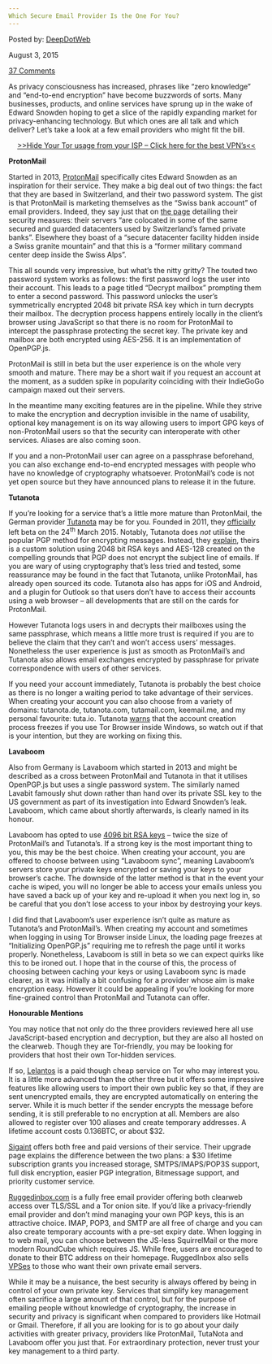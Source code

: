 ```yaml
---
Which Secure Email Provider Is the One For You?
---
```

<article class="post-listing post-10325 post type-post status-publish format-standard has-post-thumbnail hentry  tag-email tag-provider tag-secure">
    
<div class="post-inner">
    
    
    
<span>Posted by: <a href="https://www.deepdotweb.com/author/admin/" title="">DeepDotWeb </a></span>
    
    
<span>August 3, 2015</span>

    
<span><a href="https://www.deepdotweb.com/2015/08/03/which-secure-email-provider-is-the-one-for-you/#comments">37 Comments</a></span>
</p>    
<div class="entry">
    
<p>As privacy consciousness has increased, phrases like “zero knowledge” and “end-to-end encryption” have become buzzwords of sorts. Many businesses, products, and online services have sprung up in the wake of Edward Snowden hoping to get a slice of the rapidly expanding market for privacy-enhancing technology. But which ones are all talk and which deliver? Let&#8217;s take a look at a few email providers who might fit the bill.</p>
<p style="text-align: center;"><a href="https://www.deepdotweb.com/vpn-comparison-chart/">&gt;&gt;Hide Your Tor usage from your ISP &#8211; Click here for the best VPN&#8217;s&lt;&lt; </a></p>
<p><strong>ProtonMail</strong></p>
<p>Started in 2013, <a href="https://protonmail.ch/">ProtonMail</a> specifically cites Edward Snowden as an inspiration for their service. They make a big deal out of two things: the fact that they are based in Switzerland, and their two password system. The gist is that ProtonMail is marketing themselves as the “Swiss bank account” of email providers. Indeed, they say just that on <a href="https://protonmail.ch/pages/security-details">the page</a> detailing their security measures: their servers “are colocated in some of the same secured and guarded datacenters used by Switzerland&#8217;s famed private banks”. Elsewhere they boast of a “secure datacenter facility hidden inside a Swiss granite mountain” and that this is a “former military command center deep inside the Swiss Alps”.</p>
<p>This all sounds very impressive, but what&#8217;s the nitty gritty? The touted two password system works as follows: the first password logs the user into their account. This leads to a page titled “Decrypt mailbox” prompting them to enter a second password. This password unlocks the user&#8217;s symmetrically encrypted 2048 bit private RSA key which in turn decrypts their mailbox. The decryption process happens entirely locally in the client&#8217;s browser using JavaScript so that there is no room for ProtonMail to intercept the passphrase protecting the secret key. The private key and mailbox are both encrypted using AES-256. It is an implementation of OpenPGP.js.</p>
<p>ProtonMail is still in beta but the user experience is on the whole very smooth and mature. There may be a short wait if you request an account at the moment, as a sudden spike in popularity coinciding with their IndieGoGo campaign maxed out their servers.</p>
<p>In the meantime many exciting features are in the pipeline. While they strive to make the encryption and decryption invisible in the name of usability, optional key management is on its way allowing users to import GPG keys of non-ProtonMail users so that the security can interoperate with other services. Aliases are also coming soon.</p>
<p>If you and a non-ProtonMail user can agree on a passphrase beforehand, you can also exchange end-to-end encrypted messages with people who have no knowledge of cryptography whatsoever. ProtonMail&#8217;s code is not yet open source but they have announced plans to release it in the future.</p>
<p><strong>Tutanota</strong></p>
<p>If you&#8217;re looking for a service that&#8217;s a little more mature than ProtonMail, the German provider <a href="https://tutanota.de/">Tutanota</a> may be for you. Founded in 2011, they <a href="https://tutanota.de/blog/posts/beta-time-is-over-release-notes">officially</a> left beta on the 24<sup>th</sup> March 2015. Notably, Tutanota does <em>not </em>utilise the popular PGP method for encrypting messages. Instead, they <a href="https://tutanota.uservoice.com/knowledgebase/articles/470724-why-does-tutanota-not-use-pgp">explain</a>, theirs is a custom solution using 2048 bit RSA keys and AES-128 created on the compelling grounds that PGP does not encrypt the subject line of emails. If you are wary of using cryptography that&#8217;s less tried and tested, some reassurance may be found in the fact that Tutanota, unlike ProtonMail, has already open sourced its code. Tutanota also has apps for iOS and Android, and a plugin for Outlook so that users don&#8217;t have to access their accounts using a web browser – all developments that are still on the cards for ProtonMail.</p>
<p>However Tutanota logs users in and decrypts their mailboxes using the same passphrase, which means a little more trust is required if you are to believe the claim that they can&#8217;t and won&#8217;t access users&#8217; messages. Nonetheless the user experience is just as smooth as ProtonMail&#8217;s and Tutanota also allows email exchanges encrypted by passphrase for private correspondence with users of other services.</p>
<p>If you need your account immediately, Tutanota is probably the best choice as there is no longer a waiting period to take advantage of their services. When creating your account you can also choose from a variety of domains: tutanota.de, tutanota.com, tutamail.com, keemail.me, and my personal favourite: tuta.io. Tutanota <a href="https://tutanota.de/blog/posts/tutanota-and-tor">warns</a> that the account creation process freezes if you use Tor Browser inside Windows, so watch out if that is your intention, but they are working on fixing this.</p>
<p><strong>Lavaboom</strong></p>
<p>Also from Germany is Lavaboom which started in 2013 and might be described as a cross between ProtonMail and Tutanota in that it utilises OpenPGP.js but uses a single password system. The similarly named Lavabit famously shut down rather than hand over its private SSL key to the US government as part of its investigation into Edward Snowden&#8217;s leak. Lavaboom, which came about shortly afterwards, is clearly named in its honour.</p>
<p>Lavaboom has opted to use <a href="https://lavaboom.com/security">4096 bit RSA keys</a> – twice the size of ProtonMail&#8217;s and Tutanota&#8217;s. If a strong key is the most important thing to you, this may be the best choice. When creating your account, you are offered to choose between using “Lavaboom sync”, meaning Lavaboom&#8217;s servers store your private keys encrypted or saving your keys to your browser&#8217;s cache. The downside of the latter method is that in the event your cache is wiped, you will no longer be able to access your emails unless you have saved a back up of your key and re-upload it when you next log in, so be careful that you don&#8217;t lose access to your inbox by destroying your keys.</p>
<p>I did find that Lavaboom&#8217;s user experience isn&#8217;t quite as mature as Tutanota&#8217;s and ProtonMail&#8217;s. When creating my account and sometimes when logging in using Tor Browser inside Linux, the loading page freezes at “Initializing OpenPGP.js” requiring me to refresh the page until it works properly. Nonetheless, Lavaboom is still in beta so we can expect quirks like this to be ironed out. I hope that in the course of this, the process of choosing between caching your keys or using Lavaboom sync is made clearer, as it was initially a bit confusing for a provider whose aim is make encryption easy. However it could be appealing if you&#8217;re looking for more fine-grained control than ProtonMail and Tutanota can offer.</p>
<p><strong>Honourable Mentions</strong></p>
<p>You may notice that not only do the three providers reviewed here all use JavaScript-based encryption and decryption, but they are also all hosted on the clearweb. Though they are Tor-friendly, you may be looking for providers that host their own Tor-hidden services.</p>
<p>If so, <a href="http://lelantoss7bcnwbv.onion/">Lelantos</a> is a paid though cheap service on Tor who may interest you. It is a little more advanced than the other three but it offers some impressive features like allowing users to import their own public key so that, if they are sent unencrypted emails, they are encrypted automatically on entering the server. While it is much better if the sender encrypts the message before sending, it is still preferable to no encryption at all. Members are also allowed to register over 100 aliases and create temporary addresses. A lifetime account costs 0.136BTC, or about $32.</p>
<p><a href="http://sigaintevyh2rzvw.onion/">S</a><a href="http://sigaintevyh2rzvw.onion/">igaint</a> offers both free and paid versions of their service. Their upgrade page explains the difference between the two plans: a $30 lifetime subscription grants you increased storage, SMTPS/IMAPS/POP3S support, full disk encryption, easier PGP integration, Bitmessage support, and priority customer service.</p>
<p><a href="http://s4bysmmsnraf7eut.onion/">R</a><a href="http://s4bysmmsnraf7eut.onion/">uggedinbox.com</a> is a fully free email provider offering both clearweb access over TLS/SSL and a Tor onion site. If you&#8217;d like a privacy-friendly email provider and don&#8217;t mind managing your own PGP keys, this is an attractive choice. IMAP, POP3, and SMTP are all free of charge and you can also create temporary accounts with a pre-set expiry date. When logging in to web mail, you can choose between the JS-less SquirrelMail or the more modern RoundCube which requires JS. While free, users are encouraged to donate to their BTC address on their homepage. RuggedInbox also sells <a href="http://s4bysmmsnraf7eut.onion/prices.php">VPSes</a> to those who want their own private email servers.</p>
<p>While it may be a nuisance, the best security is always offered by being in control of your own private key. Services that simplify key management often sacrifice a large amount of that control, but for the purpose of emailing people without knowledge of cryptography, the increase in security and privacy is significant when compared to providers like Hotmail or Gmail. Therefore, if all you are looking for is to go about your daily activities with greater privacy, providers like ProtonMail, TutaNota and Lavaboom offer you just that. For extraordinary protection, never trust your key management to a third party.</p>
    
    
</div><!-- .entry /-->
<span style="display:none"><a href="https://www.deepdotweb.com/tag/email/" rel="tag">email</a> <a href="https://www.deepdotweb.com/tag/provider/" rel="tag">provider</a> <a href="https://www.deepdotweb.com/tag/secure/" rel="tag">secure</a></span>				<span style="display:none" class="updated">2015-08-03
    
    
</div><!-- .post-inner -->
</article><!-- .post-listing -->

